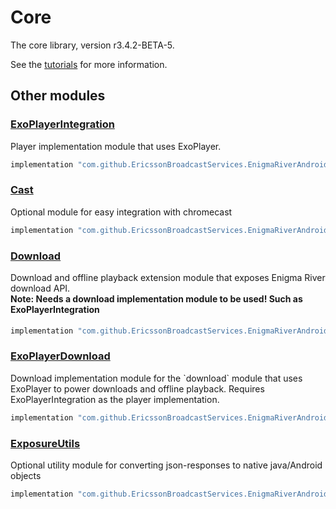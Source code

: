 # Core

The core library, version r3.4.2-BETA-5.

See the [tutorials](tutorials/index.md) for more information.

## Other modules

### [ExoPlayerIntegration](https://github.com/EricssonBroadcastServices/EnigmaRiverAndroidExoPlayerIntegration/tree/r3.4.2-BETA-5)

<p>Player implementation module that uses ExoPlayer.</p>

```gradle
implementation "com.github.EricssonBroadcastServices.EnigmaRiverAndroid:exoplayerintegration:r3.4.2-BETA-5"
```

### [Cast](https://github.com/EricssonBroadcastServices/EnigmaRiverAndroidCast/tree/r3.4.2-BETA-5)

<p>Optional module for easy integration with chromecast</p>

```gradle
implementation "com.github.EricssonBroadcastServices.EnigmaRiverAndroid:cast:r3.4.2-BETA-5"
```

### [Download](https://github.com/EricssonBroadcastServices/EnigmaRiverAndroidDownload/tree/r3.4.2-BETA-5)

<p>Download and offline playback extension module that exposes Enigma River download API.</p>
<h4 style="margin-top: -1em">Note: Needs a download implementation module to be used! Such as ExoPlayerIntegration</h4>

```gradle
implementation "com.github.EricssonBroadcastServices.EnigmaRiverAndroid:download:r3.4.2-BETA-5"
```

### [ExoPlayerDownload](https://github.com/EricssonBroadcastServices/EnigmaRiverAndroidExoPlayerDownload/tree/r3.4.2-BETA-5)

<p>Download implementation module for the `download` module that uses ExoPlayer to power downloads and offline playback. Requires ExoPlayerIntegration as the player implementation.</p>

```gradle
implementation "com.github.EricssonBroadcastServices.EnigmaRiverAndroid:exoPlayerDownload:r3.4.2-BETA-5"
```

### [ExposureUtils](https://github.com/EricssonBroadcastServices/EnigmaRiverAndroidExposureUtils/tree/r3.4.2-BETA-5)

<p>Optional utility module for converting json-responses to native java/Android objects</p>

```gradle
implementation "com.github.EricssonBroadcastServices.EnigmaRiverAndroid:exposureUtils:r3.4.2-BETA-5"
```